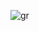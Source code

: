 
![gr](https://github.com/alaosama/JavaScript_Project/assets/144958643/2754ea19-0b2f-4b46-aa49-7bc6d8395cf9)
